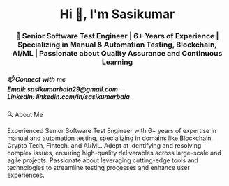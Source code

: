 <h1 align="center">Hi 👋, I'm Sasikumar</h1>
<h3 align="center">🚀 Senior Software Test Engineer | 6+ Years of Experience | Specializing in Manual & Automation Testing, Blockchain, AI/ML | Passionate about Quality Assurance and Continuous Learning
</h3>
<h5 align="left">📫  Connect with me <br>
Email: sasikumarbala29@gmail.com <br>
LinkedIn: linkedin.com/in/sasikumarbala
</h5>
<p align="left">
</p>
 🔍 About Me

Experienced Senior Software Test Engineer with 6+ years of expertise in manual and automation testing, specializing in domains like Blockchain, Crypto Tech, Fintech, and AI/ML. Adept at identifying and resolving complex issues, ensuring high-quality deliverables across large-scale and agile projects. Passionate about leveraging cutting-edge tools and technologies to streamline testing processes and enhance user experiences.
